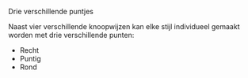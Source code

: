 
Drie verschillende puntjes

Naast vier verschillende knoopwijzen kan elke stijl individueel gemaakt worden met drie verschillende punten:

- Recht
- Puntig
- Rond